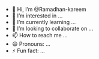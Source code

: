 - 👋 Hi, I’m @Ramadhan-kareem
- 👀 I’m interested in ...
- 🌱 I’m currently learning ...
- 💞️ I’m looking to collaborate on ...
- 📫 How to reach me ...
- 😄 Pronouns: ...
- ⚡ Fun fact: ...

<!---
Ramadhan-kareem/Ramadhan-kareem is a ✨ special ✨ repository because its `README.md` (this file) appears on your GitHub profile.
You can click the Preview link to take a look at your changes.
--->
